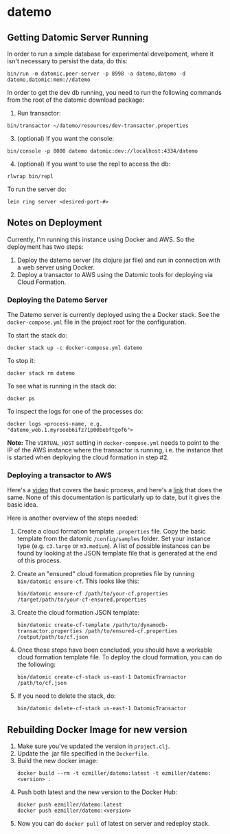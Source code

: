 # datemo

## Getting Datomic Server Running

In order to run a simple database for experimental develpoment, where it isn't
necessary to persist the data, do this:

```
bin/run -m datomic.peer-server -p 8998 -a datemo,datemo -d datemo,datomic:mem://datemo
```

In order to get the dev db running, you need to run the following commands from the root of the datomic download package:

1) Run transactor:

```
bin/transactor ~/datemo/resources/dev-transactor.properties
```

3) (optional) If you want the console:
```
bin/console -p 8080 datemo datomic:dev://localhost:4334/datemo
```

4) (optional) If you want to use the repl to access the db:
```
rlwrap bin/repl
```

To run the server do:

```
lein ring server <desired-port-#>
```

## Notes on Deployment

Currently, I'm running this instance using Docker and AWS. So the deployment has two steps:
1. Deploy the datemo server (its clojure jar file) and run in connection with a web server
using Docker.
2. Deploy a transactor to AWS using the Datomic tools for deploying via Cloud Formation.

### Deploying the Datemo Server

The Datemo server is currently deployed using the a Docker stack. See the `docker-compose.yml` file
in the project root for the configuration. 

To start the stack do:

```
docker stack up -c docker-compose.yml datemo
```

To stop it:

```
docker stack rm datemo
```

To see what is running in the stack do:

```
docker ps
```

To inspect the logs for one of the processes do:

```
docker logs <process-name, e.g. "datemo_web.1.myrooeb6ifz71p00bebftgof6">
```

**Note:** The `VIRTUAL_HOST` setting in `docker-compose.yml` needs to point to the IP of the
AWS instance where the transactor is running, i.e. the instance that is started when deploying
the cloud formation in step #2.

### Deploying a transactor to AWS

Here's a [video](https://www.youtube.com/watch?v=wG5grJP3jKY) that covers the basic process, and here's a [link](http://docs.datomic.com/aws.html) that does the same. None of this documentation is particularly up to date, but it gives the basic idea.

Here is another overview of the steps needed:

1. Create a cloud formation template `.properties` file. Copy the basic template from the
datomic `/config/samples` folder. Set your instance type (e.g. `c3.large` or `m3.medium`).
A list of possible instances can be found by looking at the JSON template file that is generated
at the end of this process.

2. Create an "ensured" cloud formation propreties file by running `bin/datomic ensure-cf`. This
looks like this:
    ```
    bin/datomic ensure-cf /path/to/your-cf.properties /target/path/to/your-cf-ensured.properties
    ```

3. Create the cloud formation JSON template:
    ```
    bin/datomic create-cf-template /path/to/dynamodb-transactor.properties /path/to/ensured-cf.properties /output/path/to/cf.json
    ```

4. Once these steps have been concluded, you should have a workable cloud formation template file.
To deploy the cloud formation, you can do the following:

    ```
    bin/datomic create-cf-stack us-east-1 DatomicTransactor /path/to/cf.json
    ```

5. If you need to delete the stack, do:

    ```
    bin/datomic delete-cf-stack us-east-1 DatomicTransactor
    ```

## Rebuilding Docker Image for new version

1. Make sure you've updated the version in `project.clj`.
2. Update the .jar file specified in the `Dockerfile`.
3. Build the new docker image:
    ```
    docker build --rm -t ezmiller/datemo:latest -t ezmiller/datemo:<version> .
    ```
4. Push both latest and the new version to the Docker Hub:
    ```
    docker push ezmiller/datemo:latest
    docker push ezmiller/datemo:<version>
    ```
5. Now you can do `docker pull` of latest on server and redeploy stack.


